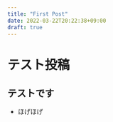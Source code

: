 ```yaml
---
title: "First Post"
date: 2022-03-22T20:22:38+09:00
draft: true
---
```


# テスト投稿

## テストです

- ほげほげ

